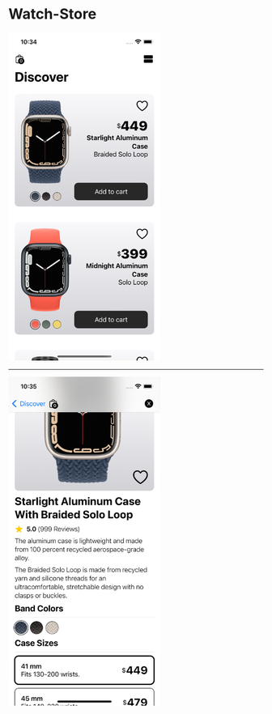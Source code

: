 # Watch-Store

<img src="https://raw.githubusercontent.com/Elichartnett/Watch-Store/main/1.png" alt="1" width="300"/>

---

<img src="https://raw.githubusercontent.com/Elichartnett/Watch-Store/main/2.png" alt="2" width="300"/>
